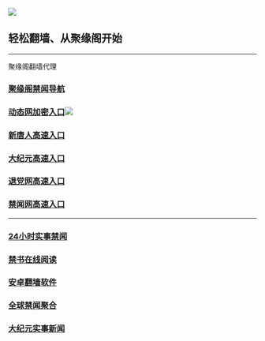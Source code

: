 ![](https://raw.githubusercontent.com/hao369/a/master/j.jpg)

## 轻松翻墙、从聚缘阁开始



***





聚缘阁翻墙代理 

### [聚缘阁禁闻导航](https://hz.cllyu.cf/d)

### [动态网加密入口](https://dz.tzdd.tk/6/458/888)![](https://raw.githubusercontent.com/hao369/a/master/jygdl.gif)


### [新唐人高速入口](https://dz.tzdd.tk/6/458/5)

### [大纪元高速入口](https://dz.tzdd.tk/6/458/7)

### [退党网高速入口](https://dz.tzdd.tk/6/458/8)

### [禁闻网高速入口](https://dz.tzdd.tk/ban)



***






### [24小时实事禁闻](https://git.io/fj3Go)

### [禁书在线阅读](https://github.com/txyzum203/djy/blob/master/gb/9p.md?flntdtv#1)


### [安卓翻墙软件](https://git.io/afq)

### [全球禁闻聚合](https://github.com/gfw-breaker/banned-news1/blob/master/README.md)

### [大纪元实事新闻](https://git.io/fjmgE)







